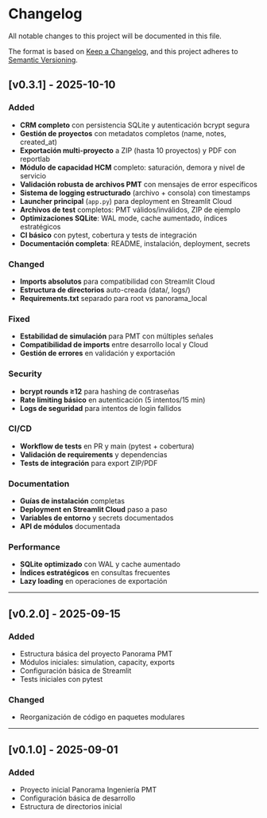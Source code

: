 # Changelog

All notable changes to this project will be documented in this file.

The format is based on [Keep a Changelog](https://keepachangelog.com/en/1.0.0/),
and this project adheres to [Semantic Versioning](https://semver.org/spec/v2.0.0.html).

## [v0.3.1] - 2025-10-10

### Added
- **CRM completo** con persistencia SQLite y autenticación bcrypt segura
- **Gestión de proyectos** con metadatos completos (name, notes, created_at)
- **Exportación multi-proyecto** a ZIP (hasta 10 proyectos) y PDF con reportlab
- **Módulo de capacidad HCM** completo: saturación, demora y nivel de servicio
- **Validación robusta de archivos PMT** con mensajes de error específicos
- **Sistema de logging estructurado** (archivo + consola) con timestamps
- **Launcher principal** (`app.py`) para deployment en Streamlit Cloud
- **Archivos de test** completos: PMT válidos/inválidos, ZIP de ejemplo
- **Optimizaciones SQLite**: WAL mode, cache aumentado, índices estratégicos
- **CI básico** con pytest, cobertura y tests de integración
- **Documentación completa**: README, instalación, deployment, secrets

### Changed
- **Imports absolutos** para compatibilidad con Streamlit Cloud
- **Estructura de directorios** auto-creada (data/, logs/)
- **Requirements.txt** separado para root vs panorama_local

### Fixed
- **Estabilidad de simulación** para PMT con múltiples señales
- **Compatibilidad de imports** entre desarrollo local y Cloud
- **Gestión de errores** en validación y exportación

### Security
- **bcrypt rounds ≥12** para hashing de contraseñas
- **Rate limiting básico** en autenticación (5 intentos/15 min)
- **Logs de seguridad** para intentos de login fallidos

### CI/CD
- **Workflow de tests** en PR y main (pytest + cobertura)
- **Validación de requirements** y dependencias
- **Tests de integración** para export ZIP/PDF

### Documentation
- **Guías de instalación** completas
- **Deployment en Streamlit Cloud** paso a paso
- **Variables de entorno** y secrets documentados
- **API de módulos** documentada

### Performance
- **SQLite optimizado** con WAL y cache aumentado
- **Índices estratégicos** en consultas frecuentes
- **Lazy loading** en operaciones de exportación

---

## [v0.2.0] - 2025-09-15

### Added
- Estructura básica del proyecto Panorama PMT
- Módulos iniciales: simulation, capacity, exports
- Configuración básica de Streamlit
- Tests iniciales con pytest

### Changed
- Reorganización de código en paquetes modulares

---

## [v0.1.0] - 2025-09-01

### Added
- Proyecto inicial Panorama Ingeniería PMT
- Configuración básica de desarrollo
- Estructura de directorios inicial